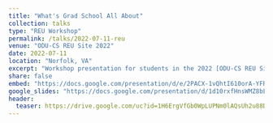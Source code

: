 ```yaml
---
title: "What's Grad School All About"
collection: talks
type: "REU Workshop"
permalink: /talks/2022-07-11-reu
venue: "ODU-CS REU Site 2022"
date: 2022-07-11
location: "Norfolk, VA"
excerpt: "Workshop presentation for students in the 2022 [ODU-CS REU Site on Disinformation Detection and Analytics](https://oducsreu.github.io/)"
share: false
embed: "https://docs.google.com/presentation/d/e/2PACX-1vQhtI610orA-YFRfXuMccjXVJdWCOyxnvgfe4ZbDOcM77wLG4x08ynsPalHNlrm1BhNKrs_I2vRyjGJ/embed?start=false&loop=false&delayms=3000"
google_slides: "https://docs.google.com/presentation/d/1d10rxfHnsWMZ8bLAc2wdX7QWuZNdAfDA6Gd5RDVuNcA/preview"
header:
  teaser: https://drive.google.com/uc?id=1H6ErgVfGb0WpLUPNm0lAQsUh2u88Diox
---
```


